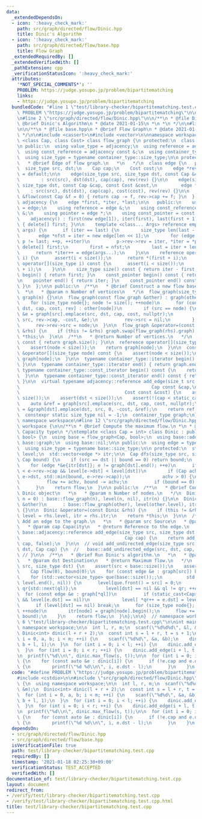 ```yaml
---
data:
  _extendedDependsOn:
  - icon: ':heavy_check_mark:'
    path: src/graph/directed/flow/Dinic.hpp
    title: Dinic's Algorithm
  - icon: ':heavy_check_mark:'
    path: src/graph/directed/flow/base.hpp
    title: Flow Graph
  _extendedRequiredBy: []
  _extendedVerifiedWith: []
  _pathExtension: cpp
  _verificationStatusIcon: ':heavy_check_mark:'
  attributes:
    '*NOT_SPECIAL_COMMENTS*': ''
    PROBLEM: https://judge.yosupo.jp/problem/bipartitematching
    links:
    - https://judge.yosupo.jp/problem/bipartitematching
  bundledCode: "#line 1 \"test/library-checker/bipartitematching.test.cpp\"\n#define\
    \ PROBLEM \"https://judge.yosupo.jp/problem/bipartitematching\"\n\n#include <cstdio>\n\
    \n#line 2 \"src/graph/directed/flow/Dinic.hpp\"\n\n/**\n * @file Dinic.hpp\n *\
    \ @brief Dinic's Algorithm\n * @date 2021-01-15\n *\n *\n */\n\n#line 2 \"src/graph/directed/flow/base.hpp\"\
    \n\n/**\n * @file base.hpp\n * @brief Flow Graph\n * @date 2021-01-15\n *\n *\n\
    \ */\n\n#include <cassert>\n#include <vector>\n\nnamespace workspace {\n\ntemplate\
    \ <class Cap, class Cost> class flow_graph {\n protected:\n  class adjacency;\n\
    \n public:\n  using value_type = adjacency;\n  using reference = adjacency &;\n\
    \  using const_reference = adjacency const &;\n  using container_type = std::vector<value_type>;\n\
    \  using size_type = typename container_type::size_type;\n\n protected:\n  /**\n\
    \   * @brief Edge of flow graph.\n   *\n   */\n  class edge {\n   public:\n  \
    \  size_type src, dst;\n    Cap cap;\n    Cost cost;\n    edge *rev;\n\n    edge()\
    \ = default;\n\n    edge(size_type src, size_type dst, const Cap &cap, edge *rev)\n\
    \        : src(src), dst(dst), cap(cap), rev(rev) {}\n\n    edge(size_type src,\
    \ size_type dst, const Cap &cap, const Cost &cost,\n         edge *rev)\n    \
    \    : src(src), dst(dst), cap(cap), cost(cost), rev(rev) {}\n\n    const Cap\
    \ &flow(const Cap &f = 0) { return cap -= f, rev->cap += f; }\n  };\n\n  class\
    \ adjacency {\n    edge *first, *iter, *last;\n\n   public:\n    using value_type\
    \ = edge;\n    using reference = edge &;\n    using const_reference = edge const\
    \ &;\n    using pointer = edge *;\n    using const_pointer = const edge *;\n\n\
    \    adjacency() : first(new edge[1]), iter(first), last(first + 1) {}\n    ~adjacency()\
    \ { delete[] first; }\n\n    template <class... Args> reference emplace(Args &&...\
    \ args) {\n      if (iter == last) {\n        size_type len(last - first);\n \
    \       edge *nfst = iter = new edge[len << 1];\n        for (edge *p{first};\
    \ p != last; ++p, ++iter)\n          p->rev->rev = iter, *iter = *p;\n       \
    \ delete[] first;\n        first = nfst;\n        last = iter + len;\n      }\n\
    \      return *iter++ = edge(args...);\n    }\n\n    reference operator[](size_type\
    \ i) {\n      assert(i < size());\n      return *(first + i);\n    }\n    const_reference\
    \ operator[](size_type i) const {\n      assert(i < size());\n      return *(first\
    \ + i);\n    }\n\n    size_type size() const { return iter - first; }\n\n    pointer\
    \ begin() { return first; }\n    const_pointer begin() const { return first; }\n\
    \n    pointer end() { return iter; }\n    const_pointer end() const { return iter;\
    \ }\n  };\n\n public:\n  /**\n   * @brief Construct a new flow base object\n \
    \  *\n   * @param n Number of vertices\n   */\n  flow_graph(size_type n = 0) :\
    \ graph(n) {}\n\n  flow_graph(const flow_graph &other) : graph(other.size()) {\n\
    \    for (size_type node{}; node != size(); ++node)\n      for (const auto &[src,\
    \ dst, cap, cost, rev] : other[node])\n        if (src == node) {\n          edge\
    \ &e = graph[src].emplace(src, dst, cap, cost, nullptr);\n          e.rev = graph[dst].emplace(dst,\
    \ src, rev->cap, -cost, &e);\n          rev->src = nil;\n        } else\n    \
    \      rev->rev->src = node;\n  }\n\n  flow_graph &operator=(const flow_graph\
    \ &rhs) {\n    if (this != &rhs) graph.swap(flow_graph(rhs).graph);\n    return\
    \ *this;\n  }\n\n  /**\n   * @return Number of vertices.\n   */\n  size_type size()\
    \ const { return graph.size(); }\n\n  reference operator[](size_type node) {\n\
    \    assert(node < size());\n    return graph[node];\n  }\n\n  const_reference\
    \ &operator[](size_type node) const {\n    assert(node < size());\n    return\
    \ graph[node];\n  }\n\n  typename container_type::iterator begin() { return graph.begin();\
    \ }\n\n  typename container_type::iterator end() { return graph.end(); }\n\n \
    \ typename container_type::const_iterator begin() const {\n    return graph.begin();\n\
    \  }\n\n  typename container_type::const_iterator end() const { return graph.end();\
    \ }\n\n  virtual typename adjacency::reference add_edge(size_t src, size_t dst,\n\
    \                                                 Cap const &cap,\n          \
    \                                       Cost const &cost) {\n    assert(src <\
    \ size());\n    assert(dst < size());\n    assert(!(cap < static_cast<Cap>(0)));\n\
    \    auto &ref = graph[src].emplace(src, dst, cap, cost, nullptr);\n    ref.rev\
    \ = &graph[dst].emplace(dst, src, 0, -cost, &ref);\n    return ref;\n  }\n\n protected:\n\
    \  constexpr static size_type nil = -1;\n  container_type graph;\n};\n\n}  //\
    \ namespace workspace\n#line 12 \"src/graph/directed/flow/Dinic.hpp\"\n\nnamespace\
    \ workspace {\n\n/**\n * @brief Compute the maximum flow.\n *\n * @tparam Cap\
    \ Capacity type\n */\ntemplate <class Cap = int> class Dinic : public flow_graph<Cap,\
    \ bool> {\n  using base = flow_graph<Cap, bool>;\n  using base::add_edge;\n  using\
    \ base::graph;\n  using base::nil;\n\n public:\n  using edge = typename base::edge;\n\
    \  using size_type = typename base::size_type;\n\n protected:\n  std::vector<size_type>\
    \ level;\n  std::vector<edge *> itr;\n\n  Cap dfs(size_type src, size_type dst,\
    \ Cap bound) {\n    if (src == dst || bound == 0) return bound;\n    Cap flow(0);\n\
    \    for (edge *&e{itr[dst]}; e != graph[dst].end(); ++e)\n      if (static_cast<Cap>(0)\
    \ < e->rev->cap && level[e->dst] < level[dst])\n        if (Cap achv = dfs(src,\
    \ e->dst, std::min(bound, e->rev->cap));\n            achv > 0) {\n          e->rev->flow(achv);\n\
    \          flow += achv, bound -= achv;\n          if (bound == 0) break;\n  \
    \      }\n    return flow;\n  }\n\n public:\n  /**\n   * @brief Construct a new\
    \ Dinic object\n   *\n   * @param n Number of nodes.\n   */\n  Dinic(size_type\
    \ n = 0) : base::flow_graph(n), level(n, nil), itr(n) {}\n\n  Dinic(const Dinic\
    \ &other)\n      : base::flow_graph(other), level(other.level), itr(other.itr)\
    \ {}\n\n  Dinic &operator=(const Dinic &rhs) {\n    if (this != &rhs) base::operator=(rhs),\
    \ level = rhs.level, itr = rhs.itr;\n    return *this;\n  }\n\n  /**\n   * @brief\
    \ Add an edge to the graph.\n   *\n   * @param src Source\n   * @param dst Destination\n\
    \   * @param cap Capacity\n   * @return Reference to the edge.\n   */\n  typename\
    \ base::adjacency::reference add_edge(size_type src, size_type dst,\n        \
    \                                       Cap cap) {\n    return add_edge(src, dst,\
    \ cap, false);\n  }\n\n  // void add_undirected_edge(size_type src, size_type\
    \ dst, Cap cap) {\n  //   base::add_undirected_edge(src, dst, cap, false);\n \
    \ // }\n\n  /**\n   * @brief Run Dinic's algorithm.\n   *\n   * @param src Source\n\
    \   * @param dst Destination\n   * @return Maximum flow.\n   */\n  Cap max_flow(size_type\
    \ src, size_type dst) {\n    assert(src < base::size());\n    assert(dst < base::size());\n\
    \    Cap flow(0), bound(0);\n    for (const edge &e : graph[src]) bound += e.cap;\n\
    \    for (std::vector<size_type> que(base::size());;\n         std::fill(level.begin(),\
    \ level.end(), nil)) {\n      level[que.front() = src] = 0;\n      for (auto ql{que.begin()},\
    \ qr{std::next(ql)};\n           level[dst] == nil && ql != qr; ++ql)\n      \
    \  for (const edge &e : graph[*ql])\n          if (static_cast<Cap>(0) < e.cap\
    \ && level[e.dst] == nil)\n            level[ *qr++ = e.dst] = level[*ql] + 1;\n\
    \      if (level[dst] == nil) break;\n      for (size_type node{}; node != base::size();\
    \ ++node)\n        itr[node] = graph[node].begin();\n      flow += dfs(src, dst,\
    \ bound);\n    }\n    return flow;\n  }\n};\n\n}  // namespace workspace\n#line\
    \ 6 \"test/library-checker/bipartitematching.test.cpp\"\n\nint main() {\n  using\
    \ namespace workspace;\n\n  int l, r, m;\n  scanf(\"%d%d%d\", &l, &r, &m);\n \
    \ Dinic<int> dinic(l + r + 2);\n  const int s = l + r, t = s + 1;\n\n  for (int\
    \ i = 0, a, b; i < m; ++i) {\n    scanf(\"%d%d\", &a, &b);\n    dinic.add_edge(a,\
    \ b + l, 1);\n  }\n  for (int i = 0; i < l; ++i) {\n    dinic.add_edge(s, i, 1);\n\
    \  }\n  for (int i = 0; i < r; ++i) {\n    dinic.add_edge(i + l, t, 1);\n  }\n\
    \n  printf(\"%d\\n\", dinic.max_flow(s, t));\n\n  for (int i = 0; i < l; ++i)\
    \ {\n    for (const auto &e : dinic[i]) {\n      if (!e.cap and e.dst < l + r)\
    \ {\n        printf(\"%d %d\\n\", i, e.dst - l);\n      }\n    }\n  }\n}\n"
  code: "#define PROBLEM \"https://judge.yosupo.jp/problem/bipartitematching\"\n\n\
    #include <cstdio>\n\n#include \"src/graph/directed/flow/Dinic.hpp\"\n\nint main()\
    \ {\n  using namespace workspace;\n\n  int l, r, m;\n  scanf(\"%d%d%d\", &l, &r,\
    \ &m);\n  Dinic<int> dinic(l + r + 2);\n  const int s = l + r, t = s + 1;\n\n\
    \  for (int i = 0, a, b; i < m; ++i) {\n    scanf(\"%d%d\", &a, &b);\n    dinic.add_edge(a,\
    \ b + l, 1);\n  }\n  for (int i = 0; i < l; ++i) {\n    dinic.add_edge(s, i, 1);\n\
    \  }\n  for (int i = 0; i < r; ++i) {\n    dinic.add_edge(i + l, t, 1);\n  }\n\
    \n  printf(\"%d\\n\", dinic.max_flow(s, t));\n\n  for (int i = 0; i < l; ++i)\
    \ {\n    for (const auto &e : dinic[i]) {\n      if (!e.cap and e.dst < l + r)\
    \ {\n        printf(\"%d %d\\n\", i, e.dst - l);\n      }\n    }\n  }\n}\n"
  dependsOn:
  - src/graph/directed/flow/Dinic.hpp
  - src/graph/directed/flow/base.hpp
  isVerificationFile: true
  path: test/library-checker/bipartitematching.test.cpp
  requiredBy: []
  timestamp: '2021-01-18 02:25:30+09:00'
  verificationStatus: TEST_ACCEPTED
  verifiedWith: []
documentation_of: test/library-checker/bipartitematching.test.cpp
layout: document
redirect_from:
- /verify/test/library-checker/bipartitematching.test.cpp
- /verify/test/library-checker/bipartitematching.test.cpp.html
title: test/library-checker/bipartitematching.test.cpp
---
```


